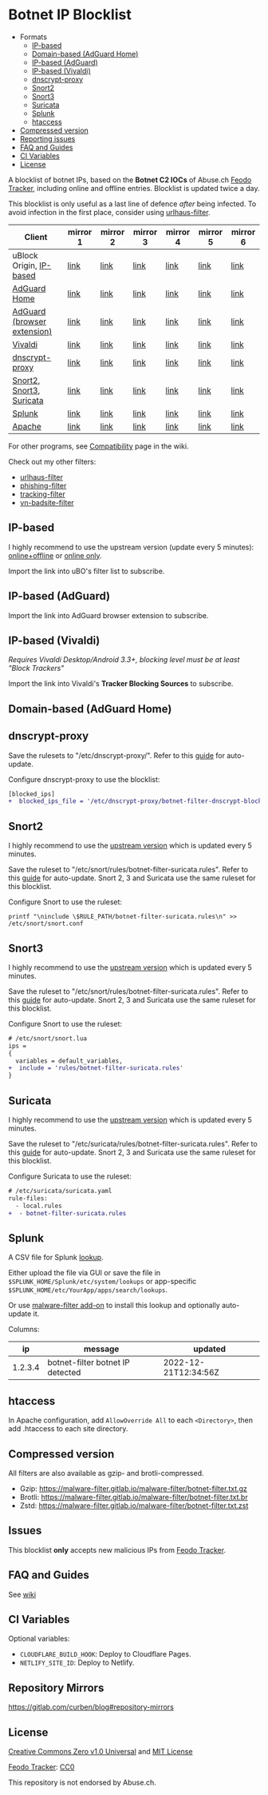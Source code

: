 # Botnet IP Blocklist

- Formats
  - [IP-based](#ip-based)
  - [Domain-based (AdGuard Home)](#domain-based-adguard-home)
  - [IP-based (AdGuard)](#ip-based-adguard)
  - [IP-based (Vivaldi)](#ip-based-vivaldi)
  - [dnscrypt-proxy](#dnscrypt-proxy)
  - [Snort2](#snort2)
  - [Snort3](#snort3)
  - [Suricata](#suricata)
  - [Splunk](#splunk)
  - [htaccess](#htaccess)
- [Compressed version](#compressed-version)
- [Reporting issues](#issues)
- [FAQ and Guides](#faq-and-guides)
- [CI Variables](#ci-variables)
- [License](#license)

A blocklist of botnet IPs, based on the **Botnet C2 IOCs** of Abuse.ch [Feodo Tracker](https://feodotracker.abuse.ch/blocklist/#iocs), including online and offline entries. Blocklist is updated twice a day.

This blocklist is only useful as a last line of defence _after_ being infected. To avoid infection in the first place, consider using [urlhaus-filter](https://gitlab.com/malware-filter/urlhaus-filter).

| Client | mirror 1 | mirror 2 | mirror 3 | mirror 4 | mirror 5 | mirror 6 |
| --- | --- | --- | --- | --- | --- | --- |
| uBlock Origin, [IP-based](#ip-based) | [link](https://malware-filter.gitlab.io/malware-filter/botnet-filter.txt) | [link](https://curbengh.github.io/malware-filter/botnet-filter.txt) | [link](https://curbengh.github.io/botnet-filter/botnet-filter.txt) | [link](https://malware-filter.gitlab.io/botnet-filter/botnet-filter.txt) | [link](https://malware-filter.pages.dev/botnet-filter.txt) | [link](https://botnet-filter.pages.dev/botnet-filter.txt) |
| [AdGuard Home](#domain-based-adguard-home) | [link](https://malware-filter.gitlab.io/malware-filter/botnet-filter-agh.txt) | [link](https://curbengh.github.io/malware-filter/botnet-filter-agh.txt) | [link](https://curbengh.github.io/botnet-filter/botnet-filter-agh.txt) | [link](https://malware-filter.gitlab.io/botnet-filter/botnet-filter-agh.txt) | [link](https://malware-filter.pages.dev/botnet-filter-agh.txt) | [link](https://botnet-filter.pages.dev/botnet-filter-agh.txt) |
| [AdGuard (browser extension)](#ip-based-adguard) | [link](https://malware-filter.gitlab.io/malware-filter/botnet-filter-ag.txt) | [link](https://curbengh.github.io/malware-filter/botnet-filter-ag.txt) | [link](https://curbengh.github.io/botnet-filter/botnet-filter-ag.txt) | [link](https://malware-filter.gitlab.io/botnet-filter/botnet-filter-ag.txt) | [link](https://malware-filter.pages.dev/botnet-filter-ag.txt) | [link](https://botnet-filter.pages.dev/botnet-filter-ag.txt) |
| [Vivaldi](#ip-based-vivaldi) | [link](https://malware-filter.gitlab.io/malware-filter/botnet-filter-vivaldi.txt) | [link](https://curbengh.github.io/malware-filter/botnet-filter-vivaldi.txt) | [link](https://curbengh.github.io/botnet-filter/botnet-filter-vivaldi.txt) | [link](https://malware-filter.gitlab.io/botnet-filter/botnet-filter-vivaldi.txt) | [link](https://malware-filter.pages.dev/botnet-filter-vivaldi.txt) | [link](https://botnet-filter.pages.dev/botnet-filter-vivaldi.txt) |
| [dnscrypt-proxy](#dnscrypt-proxy) | [link](https://malware-filter.gitlab.io/malware-filter/botnet-filter-dnscrypt-blocked-ips.txt) | [link](https://curbengh.github.io/malware-filter/botnet-filter-dnscrypt-blocked-ips.txt) | [link](https://curbengh.github.io/botnet-filter/botnet-filter-dnscrypt-blocked-ips.txt) | [link](https://malware-filter.gitlab.io/botnet-filter/botnet-filter-dnscrypt-blocked-ips.txt) | [link](https://malware-filter.pages.dev/botnet-filter-dnscrypt-blocked-ips.txt) | [link](https://botnet-filter.pages.dev/botnet-filter-dnscrypt-blocked-ips.txt) |
| [Snort2](#snort2), [Snort3](#snort3), [Suricata](#suricata) | [link](https://malware-filter.gitlab.io/malware-filter/botnet-filter-suricata.rules) | [link](https://curbengh.github.io/malware-filter/botnet-filter-suricata.rules) | [link](https://curbengh.github.io/botnet-filter/botnet-filter-suricata.rules) | [link](https://malware-filter.gitlab.io/botnet-filter/botnet-filter-suricata.rules) | [link](https://malware-filter.pages.dev/botnet-filter-suricata.rules) | [link](https://botnet-filter.pages.dev/botnet-filter-suricata.rules) |
| [Splunk](#splunk) | [link](https://malware-filter.gitlab.io/malware-filter/botnet-filter-splunk.csv) | [link](https://curbengh.github.io/malware-filter/botnet-filter-splunk.csv) | [link](https://curbengh.github.io/botnet-filter/botnet-filter-splunk.csv) | [link](https://malware-filter.gitlab.io/botnet-filter/botnet-filter-splunk.csv) | [link](https://malware-filter.pages.dev/botnet-filter-splunk.csv) | [link](https://botnet-filter.pages.dev/botnet-filter-splunk.csv) |
| [Apache](#htaccess) | [link](https://malware-filter.gitlab.io/malware-filter/botnet-filter-htaccess.txt) | [link](https://curbengh.github.io/malware-filter/botnet-filter-htaccess.txt) | [link](https://curbengh.github.io/botnet-filter/botnet-filter-htaccess.txt) | [link](https://malware-filter.gitlab.io/botnet-filter/botnet-filter-htaccess.txt) | [link](https://malware-filter.pages.dev/botnet-filter-htaccess.txt) | [link](https://botnet-filter.pages.dev/botnet-filter-htaccess.txt) |

For other programs, see [Compatibility](https://gitlab.com/malware-filter/malware-filter/wikis/compatibility) page in the wiki.

Check out my other filters:

- [urlhaus-filter](https://gitlab.com/malware-filter/urlhaus-filter)
- [phishing-filter](https://gitlab.com/malware-filter/phishing-filter)
- [tracking-filter](https://gitlab.com/malware-filter/tracking-filter)
- [vn-badsite-filter](https://gitlab.com/malware-filter/vn-badsite-filter)

## IP-based

I highly recommend to use the upstream version (update every 5 minutes): [online+offline](https://feodotracker.abuse.ch/downloads/ipblocklist.txt) or [online only](https://feodotracker.abuse.ch/downloads/ipblocklist_recommended.txt).

Import the link into uBO's filter list to subscribe.

</details>

## IP-based (AdGuard)

Import the link into AdGuard browser extension to subscribe.

## IP-based (Vivaldi)

_Requires Vivaldi Desktop/Android 3.3+, blocking level must be at least "Block Trackers"_

Import the link into Vivaldi's **Tracker Blocking Sources** to subscribe.

## Domain-based (AdGuard Home)

## dnscrypt-proxy

Save the rulesets to "/etc/dnscrypt-proxy/". Refer to this [guide](https://gitlab.com/malware-filter/malware-filter/wikis/update-filter) for auto-update.

Configure dnscrypt-proxy to use the blocklist:

```diff
[blocked_ips]
+  blocked_ips_file = '/etc/dnscrypt-proxy/botnet-filter-dnscrypt-blocked-ips.txt'
```

## Snort2

I highly recommend to use the [upstream version](https://feodotracker.abuse.ch/blocklist/#ip-ids) which is updated every 5 minutes.

Save the ruleset to "/etc/snort/rules/botnet-filter-suricata.rules". Refer to this [guide](https://gitlab.com/malware-filter/malware-filter/wikis/update-filter) for auto-update. Snort 2, 3 and Suricata use the same ruleset for this blocklist.

Configure Snort to use the ruleset:

`printf "\ninclude \$RULE_PATH/botnet-filter-suricata.rules\n" >> /etc/snort/snort.conf`

## Snort3

I highly recommend to use the [upstream version](https://feodotracker.abuse.ch/blocklist/#ip-ids) which is updated every 5 minutes.

Save the ruleset to "/etc/snort/rules/botnet-filter-suricata.rules". Refer to this [guide](https://gitlab.com/malware-filter/malware-filter/wikis/update-filter) for auto-update. Snort 2, 3 and Suricata use the same ruleset for this blocklist.

Configure Snort to use the ruleset:

```diff
# /etc/snort/snort.lua
ips =
{
  variables = default_variables,
+  include = 'rules/botnet-filter-suricata.rules'
}
```

## Suricata

I highly recommend to use the [upstream version](https://feodotracker.abuse.ch/blocklist/#ip-ids) which is updated every 5 minutes.

Save the ruleset to "/etc/suricata/rules/botnet-filter-suricata.rules". Refer to this [guide](https://gitlab.com/malware-filter/malware-filter/wikis/update-filter) for auto-update. Snort 2, 3 and Suricata use the same ruleset for this blocklist.

Configure Suricata to use the ruleset:

```diff
# /etc/suricata/suricata.yaml
rule-files:
  - local.rules
+  - botnet-filter-suricata.rules
```

## Splunk

A CSV file for Splunk [lookup](https://docs.splunk.com/Documentation/Splunk/latest/Knowledge/Aboutlookupsandfieldactions).

Either upload the file via GUI or save the file in `$SPLUNK_HOME/Splunk/etc/system/lookups` or app-specific `$SPLUNK_HOME/etc/YourApp/apps/search/lookups`.

Or use [malware-filter add-on](https://splunkbase.splunk.com/app/6970) to install this lookup and optionally auto-update it.

Columns:

| ip | message | updated |
| --- | --- | --- |
| 1.2.3.4 | botnet-filter botnet IP detected | 2022-12-21T12:34:56Z |

## htaccess

In Apache configuration, add `AllowOverride All` to each `<Directory>`, then add .htaccess to each site directory.

## Compressed version

All filters are also available as gzip- and brotli-compressed.

- Gzip: https://malware-filter.gitlab.io/malware-filter/botnet-filter.txt.gz
- Brotli: https://malware-filter.gitlab.io/malware-filter/botnet-filter.txt.br
- Zstd: https://malware-filter.gitlab.io/malware-filter/botnet-filter.txt.zst

## Issues

This blocklist **only** accepts new malicious IPs from [Feodo Tracker](https://feodotracker.abuse.ch/).

## FAQ and Guides

See [wiki](https://gitlab.com/malware-filter/malware-filter/-/wikis/home)

## CI Variables

Optional variables:

- `CLOUDFLARE_BUILD_HOOK`: Deploy to Cloudflare Pages.
- `NETLIFY_SITE_ID`: Deploy to Netlify.

## Repository Mirrors

https://gitlab.com/curben/blog#repository-mirrors

## License

[Creative Commons Zero v1.0 Universal](LICENSE-CC0.md) and [MIT License](LICENSE)

[Feodo Tracker](https://feodotracker.abuse.ch/): [CC0](https://creativecommons.org/publicdomain/zero/1.0/)

This repository is not endorsed by Abuse.ch.
